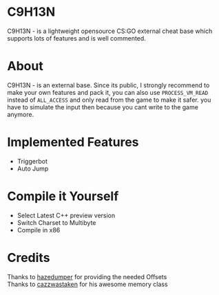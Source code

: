 
# C9H13N
C9H13N - is a lightweight opensource CS:GO external cheat base which supports lots of features and is well commented.

# About
C9H13N - is an external base.
Since its public, I strongly recommend to make your own features and pack it, you can also use ```PROCESS_VM_READ``` instead of ```ALL_ACCESS``` and only read from the game to make it safer. you have to simulate the input then because you cant write to the game anymore.

# Implemented Features
- Triggerbot
- Auto Jump

# Compile it Yourself
- Select Latest C++ preview version
- Switch Charset to Multibyte 
- Compile in x86

# Credits
Thanks to [hazedumper](https://github.com/frk1/hazedumper) for providing the needed Offsets\
Thanks to [cazzwastaken](https://github.com/cazzwastaken/cazzwastaken) for his awesome memory class

